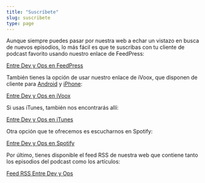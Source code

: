 ```yaml
---
title: "Suscríbete"
slug: suscribete
type: page
---
```


Aunque siempre puedes pasar por nuestra web a echar un vistazo en busca de nuevos episodios, lo más fácil es que te suscribas con tu cliente de podcast favorito usando nuestro enlace de FeedPress:

[Entre Dev y Ops en FeedPress](https://feedpress.me/edyo)

También tienes la opción de usar nuestro enlace de iVoox, que disponen de cliente para [Android](https://play.google.com/store/apps/details?id=com.ivoox.app&hl=es) y [iPhone](https://play.google.com/store/apps/details?id=com.ivoox.app&hl=es):

[Entre Dev y Ops en iVoox](https://www.ivoox.com/podcast-entre-dev-y-ops-podcast_sq_f1112910_1.html")

Si usas iTunes, también nos encontrarás allí:

[Entre Dev y Ops en iTunes](https://itunes.apple.com/es/podcast/entredevyops-podcast/id866788492)

Otra opción que te ofrecemos es escucharnos en Spotify:

[Entre Dev y Ops en Spotify](https://open.spotify.com/show/2DVB2I5o2KY6VyVxPRbrLX?si=YS5VrMvFSQGC5xLx2XtdxA)

Por último, tienes disponible el feed RSS de nuestra web que contiene tanto los episodios del podcast como los artículos:

[Feed RSS Entre Dev y Ops](/rss.xml)
